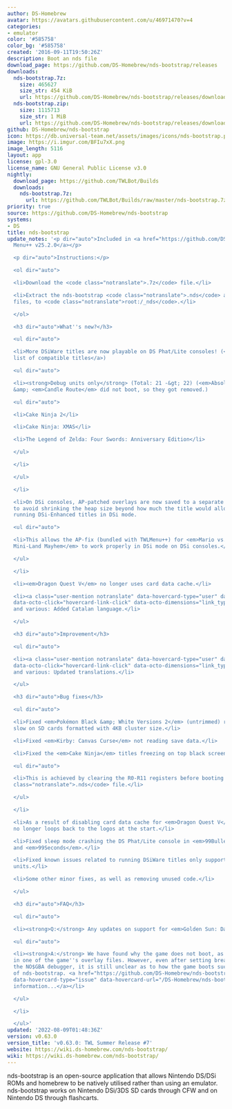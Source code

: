 ```yaml
---
author: DS-Homebrew
avatar: https://avatars.githubusercontent.com/u/46971470?v=4
categories:
- emulator
color: '#585758'
color_bg: '#585758'
created: '2016-09-11T19:50:26Z'
description: Boot an nds file
download_page: https://github.com/DS-Homebrew/nds-bootstrap/releases
downloads:
  nds-bootstrap.7z:
    size: 465627
    size_str: 454 KiB
    url: https://github.com/DS-Homebrew/nds-bootstrap/releases/download/v0.63.0/nds-bootstrap.7z
  nds-bootstrap.zip:
    size: 1115713
    size_str: 1 MiB
    url: https://github.com/DS-Homebrew/nds-bootstrap/releases/download/v0.63.0/nds-bootstrap.zip
github: DS-Homebrew/nds-bootstrap
icon: https://db.universal-team.net/assets/images/icons/nds-bootstrap.png
image: https://i.imgur.com/BFIu7xX.png
image_length: 5116
layout: app
license: gpl-3.0
license_name: GNU General Public License v3.0
nightly:
  download_page: https://github.com/TWLBot/Builds
  downloads:
    nds-bootstrap.7z:
      url: https://github.com/TWLBot/Builds/raw/master/nds-bootstrap.7z
priority: true
source: https://github.com/DS-Homebrew/nds-bootstrap
systems:
- DS
title: nds-bootstrap
update_notes: '<p dir="auto">Included in <a href="https://github.com/DS-Homebrew/TWiLightMenu/releases/tag/v25.2.0"><strong>TW</strong>i<strong>L</strong>ight
  Menu++ v25.2.0</a></p>

  <p dir="auto">Instructions:</p>

  <ol dir="auto">

  <li>Download the <code class="notranslate">.7z</code> file.</li>

  <li>Extract the nds-bootstrap <code class="notranslate">.nds</code> and <code class="notranslate">.ver</code>
  files, to <code class="notranslate">root:/_nds</code>.</li>

  </ol>

  <h3 dir="auto">What''s new?</h3>

  <ul dir="auto">

  <li>More DSiWare titles are now playable on DS Phat/Lite consoles! (<a href="https://github.com/DS-Homebrew/TWiLightMenu/blob/9523f9a6be16aab5e2499028d47db8fe42cfd931/universal/include/compatibleDSiWareMap.h">Full
  list of compatible titles</a>)

  <ul dir="auto">

  <li><strong>Debug units only</strong> (Total: 21 -&gt; 22) (<em>Absolute Baseball</em>
  &amp; <em>Candle Route</em> did not boot, so they got removed.)

  <ul dir="auto">

  <li>Cake Ninja 2</li>

  <li>Cake Ninja: XMAS</li>

  <li>The Legend of Zelda: Four Swords: Anniversary Edition</li>

  </ul>

  </li>

  </ul>

  </li>

  <li>On DSi consoles, AP-patched overlays are now saved to a separate file in order
  to avoid shrinking the heap size beyond how much the title would allocate, when
  running DSi-Enhanced titles in DSi mode.

  <ul dir="auto">

  <li>This allows the AP-fix (bundled with TWLMenu++) for <em>Mario vs. Donkey Kong:
  Mini-Land Mayhem</em> to work properly in DSi mode on DSi consoles.</li>

  </ul>

  </li>

  <li><em>Dragon Quest V</em> no longer uses card data cache.</li>

  <li><a class="user-mention notranslate" data-hovercard-type="user" data-hovercard-url="/users/Epicpkmn11/hovercard"
  data-octo-click="hovercard-link-click" data-octo-dimensions="link_type:self" href="https://github.com/Epicpkmn11">@Epicpkmn11</a>
  and various: Added Catalan language.</li>

  </ul>

  <h3 dir="auto">Improvement</h3>

  <ul dir="auto">

  <li><a class="user-mention notranslate" data-hovercard-type="user" data-hovercard-url="/users/Epicpkmn11/hovercard"
  data-octo-click="hovercard-link-click" data-octo-dimensions="link_type:self" href="https://github.com/Epicpkmn11">@Epicpkmn11</a>
  and various: Updated translations.</li>

  </ul>

  <h3 dir="auto">Bug fixes</h3>

  <ul dir="auto">

  <li>Fixed <em>Pokémon Black &amp; White Versions 2</em> (untrimmed) running very
  slow on SD cards formatted with 4KB cluster size.</li>

  <li>Fixed <em>Kirby: Canvas Curse</em> not reading save data.</li>

  <li>Fixed the <em>Cake Ninja</em> titles freezing on top black screen.

  <ul dir="auto">

  <li>This is achieved by clearing the R0-R11 registers before booting the set <code
  class="notranslate">.nds</code> file.</li>

  </ul>

  </li>

  <li>As a result of disabling card data cache for <em>Dragon Quest V</em>, the intro
  no longer loops back to the logos at the start.</li>

  <li>Fixed sleep mode crashing the DS Phat/Lite console in <em>99Bullets</em>, <em>99Moves</em>,
  and <em>99Seconds</em>.</li>

  <li>Fixed known issues related to running DSiWare titles only supported on DS Debug
  units.</li>

  <li>Some other minor fixes, as well as removing unused code.</li>

  </ul>

  <h3 dir="auto">FAQ</h3>

  <ul dir="auto">

  <li><strong>Q:</strong> Any updates on support for <em>Golden Sun: Dark Dawn</em>?

  <ul dir="auto">

  <li><strong>A:</strong> We have found why the game does not boot, as the crash occurs
  in one of the game''s overlay files. However, even after setting breakpoints in
  the NO$GBA debugger, it is still unclear as to how the game boots successfully outside
  of nds-bootstrap. <a href="https://github.com/DS-Homebrew/nds-bootstrap/issues/252#issuecomment-1206101918"
  data-hovercard-type="issue" data-hovercard-url="/DS-Homebrew/nds-bootstrap/issues/252/hovercard">More
  information...</a></li>

  </ul>

  </li>

  </ul>'
updated: '2022-08-09T01:48:36Z'
version: v0.63.0
version_title: 'v0.63.0: TWL Summer Release #7'
website: https://wiki.ds-homebrew.com/nds-bootstrap/
wiki: https://wiki.ds-homebrew.com/nds-bootstrap/
---
```

nds-bootstrap is an open-source application that allows Nintendo DS/DSi ROMs and homebrew to be natively utilised rather than using an emulator. nds-bootstrap works on Nintendo DSi/3DS SD cards through CFW and on Nintendo DS through flashcarts.